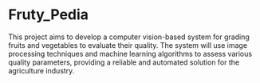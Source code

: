 # Fruty_Pedia
This project aims to develop a computer vision-based system for grading fruits and vegetables to evaluate their quality. The system will use image processing techniques and machine learning algorithms to assess various quality parameters, providing a reliable and automated solution for the agriculture industry.
